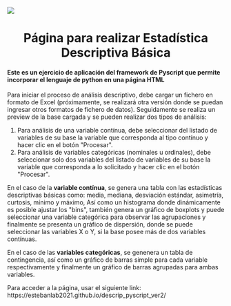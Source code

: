 <p align="left">
   <img src="https://img.shields.io/badge/STATUS-EN%20DESAROLLO-green">
</p>

<h1 align="center"> Página para realizar Estadística Descriptiva Básica</h1>

<h4>
Este es un ejercicio de aplicación del framework de Pyscript que permite incorporar el lenguaje de python en una página HTML
</h4>

<p>Para iniciar el proceso de análisis descriptivo, debe cargar un fichero en formato de Excel (próximamente, se realizará otra versión donde se puedan ingresar otros formatos de fichero de datos). Seguidamente se realiza un preview de la base cargada y se pueden realizar dos tipos de análisis:</p>
<ol>
    <li>Para análisis de una variable contínua, debe seleccionar del listado de variables de su base la variable que corresponda al tipo contínuo y hacer clic en el botón "Procesar".</li>
    <li>Para análisis de variables categóricas (nominales u ordinales), debe seleccionar solo dos variables del listado de variables de su base la variable que corresponda a lo solicitado y hacer clic en el botón "Procesar".</li>
</ol>

<p>En el caso de la <b>variable contínua</b>, se genera una tabla con las estadísticas descriptivas básicas como: media, mediana, desviación estándar, asimetría, curtosis, mínimo y máximo, Así como un histograma donde dinámicamente es posible ajustar los "bins", también genera un gráfico de boxplots y puede seleccionar una variable categórica para observar las agrupaciones y finalmente se presenta un gráfico de dispersión, donde se puede seleccionar las variables X o Y, si la base posee más de dos variables contínuas.</p>

<p>En el caso de las <b>variables categóricas</b>, se genenera un tabla de contingencia, así como un gráfico de barras simple para cada variable respectivamente y finalmente un gráfico de barras agrupadas para ambas variables.</p>


<p>Para acceder a la página, usar el siguiente link: https://estebanlab2021.github.io/descrip_pyscript_ver2/</p>
